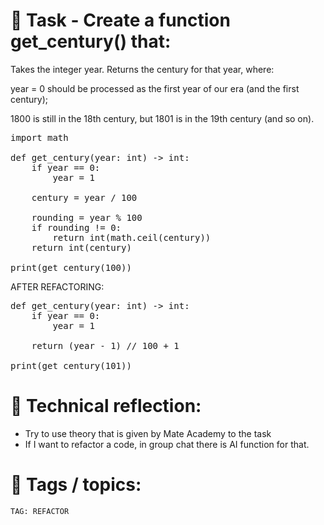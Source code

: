 # 📝 Task - Create a function get_century() that:

Takes the integer year.
Returns the century for that year, where:

year = 0 should be processed as the first year of our era (and the first century);

1800 is still in the 18th century, but 1801 is in the 19th century (and so on).

<pre>
import math

def get_century(year: int) -> int:
    if year == 0:
        year = 1

    century = year / 100

    rounding = year % 100
    if rounding != 0:
        return int(math.ceil(century))
    return int(century)

print(get_century(100))  
</pre>
  
AFTER REFACTORING:  
<pre>
def get_century(year: int) -> int:
    if year == 0:
        year = 1

    return (year - 1) // 100 + 1

print(get_century(101))
</pre>

# 💭 Technical reflection: 
- Try to use theory that is given by Mate Academy to the task
- If I want to refactor a code, in group chat there is AI function for that.

# 🔖 Tags / topics:
`TAG: REFACTOR`  
